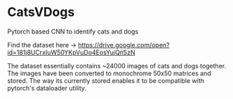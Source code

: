 # CatsVDogs
Pytorch based CNN to identify cats and dogs


Find the dataset here -> https://drive.google.com/open?id=181j8UCrxIuW50YKpVuDo4EosYuiQn5zN

The dataset essentially contains ~24000 images of cats and dogs together. 
The images have been converted to monochrome 50x50 matrices and stored. The way its currently stored enables it to be compatible with pytorch's dataloader utility.

